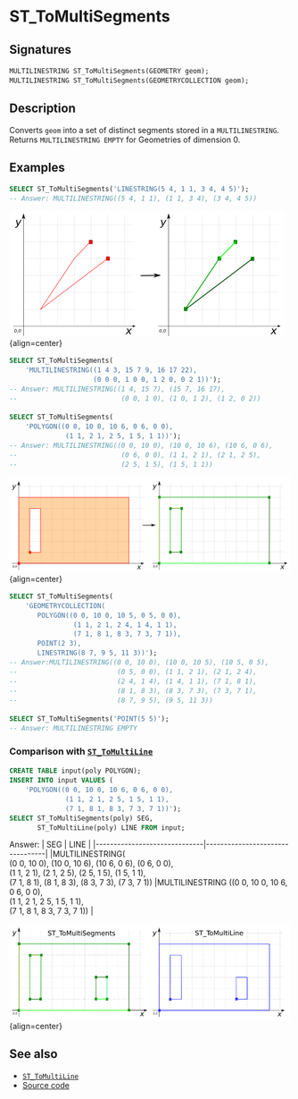 # ST_ToMultiSegments

## Signatures

```sql
MULTILINESTRING ST_ToMultiSegments(GEOMETRY geom);
MULTILINESTRING ST_ToMultiSegments(GEOMETRYCOLLECTION geom);
```

## Description

Converts `geom` into a set of distinct segments stored in a `MULTILINESTRING`.
Returns `MULTILINESTRING EMPTY` for Geometries of dimension 0.

## Examples

```sql
SELECT ST_ToMultiSegments('LINESTRING(5 4, 1 1, 3 4, 4 5)');
-- Answer: MULTILINESTRING((5 4, 1 1), (1 1, 3 4), (3 4, 4 5))
```

![](./ST_ToMultiSegments1.png){align=center}

```sql
SELECT ST_ToMultiSegments(
    'MULTILINESTRING((1 4 3, 15 7 9, 16 17 22),
                     (0 0 0, 1 0 0, 1 2 0, 0 2 1))');
-- Answer: MULTILINESTRING((1 4, 15 7), (15 7, 16 17),
--                          (0 0, 1 0), (1 0, 1 2), (1 2, 0 2))

SELECT ST_ToMultiSegments(
    'POLYGON((0 0, 10 0, 10 6, 0 6, 0 0),
              (1 1, 2 1, 2 5, 1 5, 1 1))');
-- Answer: MULTILINESTRING((0 0, 10 0), (10 0, 10 6), (10 6, 0 6),
--                          (0 6, 0 0), (1 1, 2 1), (2 1, 2 5),
--                          (2 5, 1 5), (1 5, 1 1))
```

![](./ST_ToMultiSegments2.png){align=center}

```sql
SELECT ST_ToMultiSegments(
    'GEOMETRYCOLLECTION(
       POLYGON((0 0, 10 0, 10 5, 0 5, 0 0),
                (1 1, 2 1, 2 4, 1 4, 1 1),
                (7 1, 8 1, 8 3, 7 3, 7 1)),
       POINT(2 3),
       LINESTRING(8 7, 9 5, 11 3))');
-- Answer:MULTILINESTRING((0 0, 10 0), (10 0, 10 5), (10 5, 0 5),
--                         (0 5, 0 0), (1 1, 2 1), (2 1, 2 4),
--                         (2 4, 1 4), (1 4, 1 1), (7 1, 8 1),
--                         (8 1, 8 3), (8 3, 7 3), (7 3, 7 1),
--                         (8 7, 9 5), (9 5, 11 3))

SELECT ST_ToMultiSegments('POINT(5 5)');
-- Answer: MULTILINESTRING EMPTY
```

### Comparison with [`ST_ToMultiLine`](../ST_ToMultiLine)

```sql
CREATE TABLE input(poly POLYGON);
INSERT INTO input VALUES (
    'POLYGON((0 0, 10 0, 10 6, 0 6, 0 0),
              (1 1, 2 1, 2 5, 1 5, 1 1),
              (7 1, 8 1, 8 3, 7 3, 7 1))');
SELECT ST_ToMultiSegments(poly) SEG,
       ST_ToMultiLine(poly) LINE FROM input;
```

Answer:
|              SEG             |               LINE              |
|------------------------------|---------------------------------|
|MULTILINESTRING(<br>(0 0, 10 0), (10 0, 10 6), (10 6, 0 6), (0 6, 0 0),<br> (1 1, 2 1), (2 1, 2 5), (2 5, 1 5), (1 5, 1 1),<br> (7 1, 8 1), (8 1, 8 3), (8 3, 7 3), (7 3, 7 1)) |MULTILINESTRING ((0 0, 10 0, 10 6, 0 6, 0 0),<br> (1 1, 2 1, 2 5, 1 5, 1 1),<br> (7 1, 8 1, 8 3, 7 3, 7 1)) |

![](./ST_ToMultiSegments3.png){align=center}

## See also

* [`ST_ToMultiLine`](../ST_ToMultiLine)
* <a href="https://github.com/orbisgis/h2gis/blob/master/h2gis-functions/src/main/java/org/h2gis/functions/spatial/convert/ST_ToMultiSegments.java" target="_blank">Source code</a>
